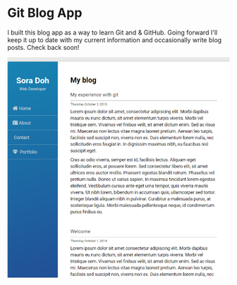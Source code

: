 # Git Blog App
I built this blog app as a way to learn Git and & GitHub. Going forward I'll keep it up to date with my current information and occasionally write blog posts.
Check back soon!

<img src="screenshot.png" alt="Blog Screenshot">